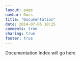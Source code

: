 ```yaml
---
layout: page
navbar: Docs
title: "Documentation"
date: 2014-07-05 10:25
comments: true
sharing: true
footer: true
---
```


Documentation Index will go here
